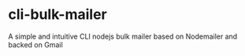 # cli-bulk-mailer
A simple and intuitive CLI nodejs bulk mailer based on Nodemailer and backed on Gmail
